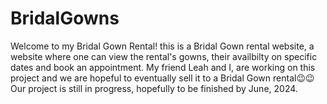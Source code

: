 # BridalGowns
Welcome to my Bridal Gown Rental!
this is a Bridal Gown rental website, a website where one can view the rental's gowns, their availbilty on specific dates and book an appointment.
My friend Leah and I, are working on this project and we are hopeful to eventually sell it to a Bridal Gown rental😉😉
Our project is still in progress, hopefully to be finished by June, 2024.
